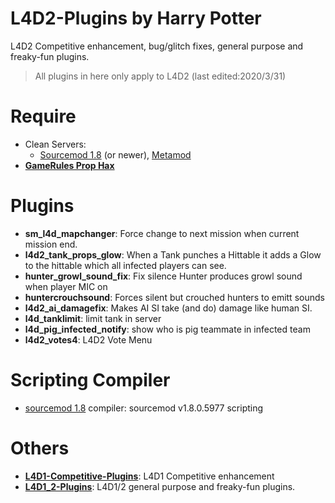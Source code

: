 # L4D2-Plugins by Harry Potter
L4D2 Competitive enhancement, bug/glitch fixes, general purpose and freaky-fun plugins.
>All plugins in here only apply to L4D2 (last edited:2020/3/31)
# Require
* Clean Servers:
  * [Sourcemod 1.8](https://www.sourcemod.net/downloads.php?branch=1.8-dev) (or newer), [Metamod](https://www.metamodsource.net/downloads.php?branch=stable)
* <b>[GameRules Prop Hax](https://forums.alliedmods.net/showthread.php?t=154217)</b>
# Plugins
* <b>sm_l4d_mapchanger</b>: Force change to next mission when current mission end.
* <b>l4d2_tank_props_glow</b>: When a Tank punches a Hittable it adds a Glow to the hittable which all infected players can see.
* <b>hunter_growl_sound_fix</b>: Fix silence Hunter produces growl sound when player MIC on
* <b>huntercrouchsound</b>: Forces silent but crouched hunters to emitt sounds
* <b>l4d2_ai_damagefix</b>: Makes AI SI take (and do) damage like human SI.
* <b>l4d_tanklimit</b>: limit tank in server
* <b>l4d_pig_infected_notify</b>: show who is pig teammate in infected team
* <b>l4d2_votes4</b>: L4D2 Vote Menu
# Scripting Compiler
* [sourcemod 1.8](https://github.com/fbef0102/L4D2-Plugins/releases/download/v1.0/sourcemod_1.8_Compiler.zip) compiler: sourcemod v1.8.0.5977 scripting
# Others
* <b>[L4D1-Competitive-Plugins](https://github.com/fbef0102/L4D1-Competitive-Plugins)</b>: L4D1 Competitive enhancement
* <b>[L4D1_2-Plugins](https://github.com/fbef0102/L4D1_2-Plugins)</b>: L4D1/2 general purpose and freaky-fun plugins.
